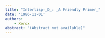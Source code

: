 ```yaml
---
title: "Interlisp-_D_: _A Friendly Primer_"
date: '1986-11-01'
authors: 
    - Xerox
abstract: "(Abstract not available)"
---
```


